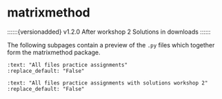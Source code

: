 # matrixmethod

::::::{versionadded} v1.2.0 After workshop 2
Solutions in downloads 
::::::

The following subpages contain a preview of the `.py` files which together form the matrixmethod package.

```{custom_download_link} https://github.com/CIEM5000-2025/practice-assignments
:text: "All files practice assignments"
:replace_default: "False"
```

```{custom_download_link} https://github.com/CIEM5000-2025/practice-assignments/tree/solution_workshop_2
:text: "All files practice assignments with solutions workshop 2"
:replace_default: "False"
```